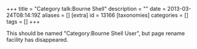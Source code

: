 +++
title = "Category talk:Bourne Shell"
description = ""
date = 2013-03-24T08:14:19Z
aliases = []
[extra]
id = 13166
[taxonomies]
categories = []
tags = []
+++

This should be named "Category:Bourne Shell User", but page rename facility has disappeared.
